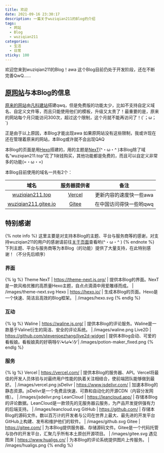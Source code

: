 ```yaml
---
title: 欢迎
date: 2021-09-16 23:30:17
description: 一篇关于wuziqian211的Blog的介绍
tags:
  - 网站
  - Blog
  - wuziqian211
categories:
  - 生活
  - 日常
sticky: 100
---
```

欢迎您来到wuziqian211的Blog！awa
这个Blog目前仍处于开发阶段，还在不断完善QwQ……

## [原网站](https://wuziqian211.icoc.vc/)与本Blog的信息
[原来的网站](https://wuziqian211.icoc.vc/)由[凡科建站](https://jz.fkw.com/)搭建qwq，但是免费版的功能太少，比如不支持自定义域名、自定义文件等，而且只能使用他们的模板，升级又太贵了！最重要的是，原来的网站每个月只能访问300次，超过这个限制，这个月就不能再访问了！(´；ω；\`)

正是由于以上原因，本Blog才能出现awa
如果原网站没有这些限制，我或许现在还在管理着原来的网站，本Blog或许就不会出现QAQ

本Blog的页面是用[Hexo](https://hexo.io/)搭建的，用的主题是[NexT](https://theme-next.js.org/)(^・ω・^ )本Blog除了域名“wuziqian211.top”花了1块钱购买，其他功能都是免费的，而且可以自定义非常多的功能(=・ω・=)
<!-- more -->
本Blog目前使用的域名一共有2个：

| 域名 | 服务器提供者 | 备注 |
| :--: | :----------: | :--: |
| [wuziqian211.top](https://wuziqian211.top/) | [Vercel](https://vercel.com/) | 更新内容的速度快一些awa |
| [wuziqian211.gitee.io](https://wuziqian211.gitee.io/) | [Gitee](https://gitee.com/) | 在中国访问得快一些哟qwq |

## 特别感谢
{% note info %}
这里主要是对支持本Blog的主题、平台与服务商等的感谢，对支持wuziqian211的用户的感谢请前往[关于页面](/about/#%E6%9C%8B%E5%8F%8B%E4%BB%AC)查看哟(^・ω・^ )
{% endnote %}
下列主题、平台与服务商等为本Blog（的功能）提供了大量支持，在此特别感谢！（不分先后顺序）

### 界面
{% lg %}
Theme NexT | https://theme-next.js.org/ | 提供本Blog的界面。NexT是一款风格优雅的高质量Hexo主题，自点点滴滴中用爱雕琢而成。 | /images/theme-next.svg
Hexo | https://hexo.io/ | 生成本Blog的页面。Hexo是一个快速、简洁且高效的Blog框架。 | /images/hexo.svg
{% endlg %}

### 互动
{% lg %}
Waline | https://waline.js.org/ | 提供本Blog的评论服务。Waline是一款基于Valine衍生的简洁、安全的评论系统。 | /images/waline.png
Live2D | https://github.com/stevenjoezhang/live2d-widget | 提供本Blog会动、可爱的看板娘。看板娘真的好萌呀⁄(⁄ ⁄•⁄ω⁄•⁄ ⁄)⁄ | /images/potion-maker_fixed.png
{% endlg %}

### 服务
{% lg %}
Vercel | https://vercel.com/ | 提供本Blog的服务器、API。Vercel将最佳的开发人员体验与对最终用户性能的执着关注相结合，使前端团队能够做到最好。 | /images/vercel.png
jsDelivr | https://www.jsdelivr.com/ | 加速本Blog的静态资源。jsDelivr是一个免费且快速、可靠和自动化的开源CDN（内容分发网络）。 | /images/jsdelivr.png
LeanCloud | https://leancloud.app/ | 存储本Blog的评论数据。LeanCloud是一款领先的无服务器云服务，为产品开发提供强有力的后端支持。 | /images/leancloud.svg
GitHub | https://github.com/ | 存储本Blog的源码文件。数以百万计的开发者与公司在世界上最大、最先进的开发平台GitHub上构建、发布和维护他们的软件。 | /images/github.svg
Gitee | https://gitee.com/ | 为本Blog提供服务器、存储源码文件。Gitee是一个代码托管与协作的开发平台，汇聚几乎所有本土原创开源项目。 | /images/gitee.svg
遇见图床 | https://www.hualigs.cn/ | 为本Blog的评论系统提供图片上传服务。 | /images/hualigs.png
{% endlg %}
